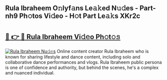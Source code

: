 ## Rula Ibraheem O𝚗lyf𝚊ns Le𝚊𝚔ed N𝚞𝚍es - Part-nh9 Ph𝚘tos Vi𝚍eo - H𝚘t Part Le𝚊𝚔s XKr2c

# <h2><a href="http://hfcdzha.feru.top/?c=Rula+Ibraheem">🔗 👉 🔴 Rula Ibraheem Vi𝚍𝚎o Ph𝚘t𝚘𝚜</a></h2>

[![Rula Ibraheem Nu𝚍𝚎s](https://i.imgur.com/0TWrTi3.gif)](http://hfcdzha.feru.top/?c=Rula+Ibraheem)
Online content creator Rula Ibraheem who is known for sharing lifestyle and dance content, including solo and collaborative dance performances and vlogs. Rula Ibraheem public persona is one of confidence and authority, but behind the scenes, he's a complex and nuanced individual. 
